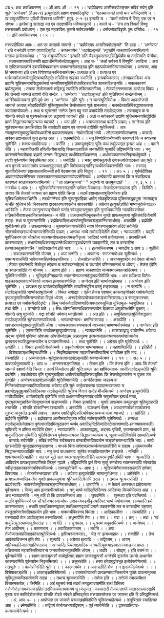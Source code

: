 ##५. अथ अबधिकरणम्
।। ओं आपः ओं ।। ११ ।।
'ब्रह्मैवेदमग्र आसीत्तदपोऽसृजत तदिदं सर्वम् इति श्रुतेः 'अग्नेरापः' (तैउ२-१)
इत्युक्तेऽपि ब्रह्मण एवाबादिसृष्टिः ।
''एतस्माजायते प्राणो मनः सर्वेन्द्रियाणि च ।
खं वायुर्ज्योतिरापः पृथिवी विश्वस्य धारिणी'' (मुत्. २-१-३) इत्यादि च ।
''कर्ता सर्वस्य वै विष्णुः एक एव न संशयः ।
इतरेषां तु सत्ताद्या यत एव तदाज्ञयेन्ति भविष्यत्युराणे ।।
वामने च -
''तत्र तत्र स्थितो विष्णुः तत्तच्छक्तीः प्रबोधयन् ।
एक एव महाशक्तिः कुरुते सर्वमञ्जसेति ।।
धर्माक्त्येदादिदृष्टेः पुनः प्रतिषेधः ।। ११ ।। इति अबधिकरणम् ।। ५ ।।

तत्त्वप्रदीपिका
आपः । अत एव परादापो जायन्ते । ' 'ब्रह्मैवेदमग्र आसत्तिदपोऽसृजते' 'ति ह्याह । ' 'अग्नेराप' ' इति
वचनेऽपि ब्रह्मण एवावादिसृष्टिः । उक्तन्यायेन ' 'तदपोऽसृजते' 'त्युक्तेपि नाकाशाल्किमपरित्यागो
मन्तव्य इत्येतदर्थमाह । ' 'खं वायुर्ज्योतिरापं ' इत्यादि सति चैहवमुपादानाद्यसिर्द्ध्यिह्मैव बा तदस्त्विति
चेन्मैवम् । तत्सत्ताशक्त्यादिकमपि ब्रह्माधीनमित्येतदेवाऽकूतम् । आह च- ' 'कर्ता सर्वस्य वै
विष्णुरि' 'त्यादिना । अत्र च सृष्टिकमप्रदर्शनं द्बारबिशेषप्रकाशन वाक्यान्तरोपसङ्ग्रह इति
महत्प्रयोजनमित्यगतार्थत्वम् । अन्यच्च, आह हि भगवानाप इति दस्य विशेषशङ्कानिरासार्थत्वम्-
प्रत्यक्षत इति । प्रत्यक्षत एव घर्मभयशोकाक्त्येददृष्टिबाष्पादिदृष्टेः तन्निमित्ता शङ्का स्यादिति ।
इत्यबधिकरणम् ।तत्त्वप्रकाशिका
अत्र ब्रह्मणि श्रुतिसमन्वयसिद्ध्यर्थमपां जन्मविषयश्रुतिविरोधपरिहारादस्ति शास्त्रादिसङ्गतिः ।
सकलकारणं ब्रह्मेत्युक्तम् । तत्रापां तेजोजातत्वे तद्विरुद्धं स्यादिति तन्निराकरणीयम् । तेजसोऽनन्तस्राप्ता
आपोऽत्र विषयः । कि तेजसो जायन्ते ब्रह्मणो वेति सन्देहः । 'अग्नेरापः ' 'तदपोऽसृजत' इति
श्रुतिविगानं सन्देहनीजम् । अग्नेरेवापोजायन्त इति पूर्वः पक्षः । 'अग्नेरापः ' इति श्रुतेः । न
चान्यश्रुतिविरोधः । विमता आपस्तेजसो जायन्ते अत्वात् स्वेदादिवदिति युस्तियुक्तत्वेन तेजोजातत्व
श्रुतेः प्राबल्यात् । बलबदेतखतिबिरुद्धायास्तस्या ज्यमामाण्योपपत्तेः । तथा च श्रुत्यन्तरं 'तत्तेज ऐक्षत
बहु स्यां प्रजायेयेति तदपोऽसृजत । तस्माद्यत्र क च शोचति स्वेदते बा पुरुषस्तेजस एव तद्ध्यापो
जायन्ते' इति । अतो न सर्वकारणे ब्रह्मणि श्रुतिसमन्वयसिद्धिरिति प्राप्ते सिद्धान्तयन्यमुपन्यस्य व्याचष्टे
। । आप इति । । अत्राप्यतस्तथा ह्याहेति ग्राह्यम् । नाग्नेराप इति श्रुतेरपामन्यत उत्पत्तिर्ग्राह्या कि त्वापोऽपि
ब्रह्मण एव जायन्ते व्रह्मैवेति श्रुतेरित्यर्थः । अत्र न्याद्याप्तस्तुवायुपृथिव्योषध्यादीनां ब्रह्मजातत्वज्ञाप-
नार्थमादिपदं भाष्ये । ल्गेऽप्यदमन्योपलक्षणम् । वाय्वादेः सर्वस्य ब्रह्मजातत्वं कुत इत्यत आह । ।
एतस्मादिति । ।
ननु विष्णोरिवान्येषामपि कारणत्वं किं न स्यात्तथा श्रुतेरिति । शक्त्यभावादित्याह । । कर्तेति । ।
उक्तयुक्तृपेता श्रुतिः कथं तर्ह्युपपद्यत इत्यत आह । । वामने चेति । । महाशक्तिरपि हरिर्लोलयैबाःयाद्यि
स्थित्वाऽबादिकं जनयतीति श्रुत्यादि तद्विषयमिति भावः । ननु कारणत्वेनेत्यत्रैवापां ब्रह्मणो जन्मनः
सिद्धत्वाद् व्यर्थमेवेदमधिकरणम् । अथोभयकारणत्वनिवृत्यर्थमुच्यते । तदपि पूर्वन्यायेन निवृत्तमित्यत
आह । । धर्मादिति । । भवतु बायोस्तुत्पत्तौ द्बारन्त्यतिपादकता तत् श्रुतेः । अत्र पुनस्वे कारणत्वमेव
प्रत्यक्षानुकूल्यात् इति विशेषाकाङ्गानिवृत्यर्थमेतधिकरणमिति भावः । तस्मात् श्रुत्यविरोधेनापां
ब्रह्मजातत्वसिर्ज्ज्वौ हरौ वेदसमन्वय इति सिद्धम् । । ११ । । अ० ५ । ।
गुर्वर्थदीपिका
अप्रामाण्योपपत्तेरित्यत्र स्वतत्रकारणतायामप्रामाण्योपपत्तेरित्यर्थः । अन्येषामपि कारणत्वं किं
न स्यादित्यत्र कारणत्वं स्वतत्रकारणत्वमित्यर्थः । '' ता अन्नमसृजना' ' '' अद्भ्यो वा
अन्नमुत्पद्यते' ' । । २, ३, ५ । ।भावबोधः
ऽ आपः ३- । श्रुतिक्रमेणैवाननारसङ्गतिं दर्शयन् विषयमाह- तेजसोऽनन्तरप्राप्ता इति ।
किमिति । अत्रापः किं तेजसो जायन्त उत ब्रह्मण एवेति चिन्ता । तदर्थं ब्रह्मजातत्वश्रुतिरग्नेराप
इति श्रुतिबाधितोतावाधितेति । तदर्थमग्नेराप इति श्रुत्यनुग्राहिका धर्मात् स्वेददृष्टिरूपा
युक्तिस्तद्ध्वभूता 'तस्माद्यत्र कचेति श्रुतिश्च किं निरवकाशा द्वारकारणत्वपरत्वेन सावकाशेति ।
अग्रेराप इत्युक्तेऽपीति भाष्यानुरोधेनाऽऽह- अग्रेरेवेति । तेजस एवानुत्पत्त्यङ्गीकारे घर्मात्
स्वेददृष्टचनुसार इति गुणाधिक्यमिति न्यायविवरणोक्तं तन्निवर्तनीयाशङ्कानिरासर्थकमाह- न
चेति । प्रत्यक्षव्याप्तिमूलकत्वेन युक्तेः प्रावल्यमुक्त्वा श्रुतिसंवादित्वेनापिं तदाह- तथा च
श्रुत्यनारमिति । ब्रह्मैवेत्यादिभाध्यस्योत्सूत्रितत्वशङ्कानिरासार्थमाह- अत्रापीति । ब्रह्मैवेति
श्रुनेरित्यर्थ इति । उपलक्षणमेतत् । मुख्यार्थत्यागापत्तेरिति न्याय विवरणानुसारेण तदिदं सर्वमिति
श्रौतसर्वशच्छरव्यार्थत्यागापत्तेरित्यपि ग्राह्यम् । अन्यथा भाष्ये तन्नोदाहियेतेति ज्ञेयम् ।
न्यायप्राप्तेति । यद्यपि पूर्वाधिकरण एव सौत्रतेजः पदस्यान्योपलक्षकत्वमङ्गीकृत्य 'आदिपदं भाष्ये
प्रयोक्तव्यम् । प्रथमातिक्रमे कारणभावात् । तथाप्येतदधिकरणद्वयान्तेऽधिकरणद्वयार्थप्रमाणे
उदाहरणीये, तत्र च वाम्बादीनां ग्रहणात्तस्तुसारेणात्रैव ' आदिपदप्रयोग इति भावः । । ५ । ।
इत्यबधिकरणम् ।
भावदीपः
ऽ आपः ऽ । श्रुतीति । । सकलकारणत्वेनेति योज्यम् । । अपां जन्मेति । । अपामन्य-
स्माजन्मबोधक श्रुतीत्यर्थः । एवमन्यत्राअमिति भावेनाव्यवहितर्थसङ्गतिमाह । ।
तेजसोऽनन्तरेति । । अत्राप्यपूशब्देन क्ष्मं देवता चोच्यते । तेजस इत्यनेनापि तेजोभूतं तद्देवता च
तयोरब्जन्महेएत्वं च यथायोगं परिणममानत्वं च ध्येयम् । तेजस एवेति वा स्वतन्त्रादिति वा
योज्यम् । । ब्रह्मण इति । । ब्रह्मणः सकाशादेव नान्यस्मात्स्वतन्त्रादित्यर्थः । । श्रुतिविगानमिति । ।
श्रुतिद्वयेऽग्निब्रह्मणोः स्वातन्येणाज्जन्महेतुत्वप्रतीतेरिति भावः । अत्र ज्ञपिक्षया विशेष-
शङ्कासद्भावादग्नेरेवापो जायन्त इत्यवधारणोस्तिः । अग्नेराप इति भाष्योक्तहेएमाह । । अग्नेराप
इति श्रुतेरिति । । प्रत्यक्षत एव घर्माक्त्येदादिदृष्टेरिति भाष्यस्तियुस्ति वस्तुं शङ्कामाह । । न चान्येति
। । तदपोऽसृजतेति भाष्योस्तश्रुतीत्यर्थः । विमतः सर्गाद्याः । एतेन तेजस एवापाम् उत्पत्त्वङ्गीकारे
धर्माक्त्येदादि दृष्टचतुसारित्वमित्यन्यत्रोका विवृतं ध्येयम् । अस्वहेतोरप्रयोजकताशङ्कानिरासाय८) प्र स्मसूत्रभास्थम्
प्रत्यक्षत एव घर्माक्त्येदादिदृष्टेः । किमु घर्मास्त्वेदादिश्रवणादित्यवधारणसूचिता युस्तिमूल-
प्लश्रुतिमाह । । तथा चेति । । छान्दोग्ये षष्ठे । । तेजः पदेनाभिमान्यधिकरणन्यायेन देवताया
अमुकोरक्षतेति युक्तम् । शोचति अश्रु युञ्जति । यद्वा शोचति धर्मवान् भवतीत्यर्थः । । अत इति । ।
सयुस्तिप्रवलश्रुतिविरुद्धतया तदपोऽसृजतेति श्रुतेरप्रामाण्यादित्यर्थः । भाष्यस्योन्यत्व-
भ्रमनिरासायाह । । अत्रापीति । । अवधारणार्थतुशब्दानुवृत्तिरपि ध्येया । भाष्यस्थावधारणव्यावर्त्य
व्यञ्जयन् भाष्पण्मयोरर्थमाह । । नाग्नेराप इति श्रुतेरिति । । एतस्मादिति भाष्योक्तश्रुत्युपयोगायाह
। । न्यायप्राप्तेति । । आकाशाद्वायुः वायोरग्निः अग्रेरापः अद्भ्यः पृथिवी पृथिव्या ओषधयः
ओषधीभ्योऽन्नम् अन्नात्पुरुषः इत्यन्यजातत्वश्रवणरूपर्थपक्षन्यायेन द्वारपरत्वरूपसिद्धान्तन्यायेन
च प्राप्तानामित्यर्थः । । तथा श्रुतेरिति । । अग्रेराप इति श्रुतेरित्यर्थः । । उक्तेति । । विमता
इत्यादिनोस्तेत्यर्थः । प्रकृतोपयोगाय भाष्यभावमाह । । महाशक्तिरिति । । इतिर्हेतौ । ।
विशेषाकाङ्क्षानिवृत्यर्थमिति । । निवृत्तिप्रकारश्च महाशस्तिरपीत्यादिना प्रागेवोक्त इति भावः । ।
तस्मादिति । । अन्यजातत्व- श्रुतेर्द्वारपरत्वात्तदपोऽसृजतेति श्रवणाच्चेत्यर्थः । । ११ । । अ० ५ । ।
वाक्यार्थमुक्ताबली
३- आपः ७ । अनन्तरसङ्गतिमाह । । तेजस इति । किं तेजस इति । आपः किं तेजसो
जायन्ते ब्रह्मणो वेति चिन्ता । तदर्थं किमग्रेराप इति श्रुतिः प्रबला उत ब्रह्मैवेदमग्रअ-
आसीत्तदपोऽसृजतेति श्रुतिः प्रबलेति । तदर्थमप्रेराप इति श्रुत्यनुग्राहिका
धर्मात्स्वेदादिदृष्टिरूपयुक्तिः किं तेजसोद्वारमात्रेण न युक्ता उत युक्तेति । अग्नेरापस्तदपोऽसजतेति
श्रुतिविगानमिति । अग्नेर्देवतायाः जडस्य वा निमित्तत्वोपादानत्वप्रतिपादिकाया अग्रेराप इति
श्रुतेः कर्तृत्वशक्त्या उपादानत्वशक्त्या च ब्रह्यणोऽपूसृष्ट्रत्वप्रतिपादिकायाः तदपोसृजतेति श्रुतेश्च
विगानं सन्देह बीजमित्यर्थः । अग्नेराप इत्युक्तेपीति भाष्येऽपिपदेन, धर्माक्त्येदादि दृष्टेरिति भाष्ये
वक्ष्यमाणलिङ्गस्पद्भावेति समुच्चीयत इत्यर्थं मत्वा, दृष्टयुक्त्यनुसारित्वमित्युक्तन्यायं सङ्गमयति ।
विमता इत्यादिना । युक्तेः प्रावल्याय तन्मूलभूतां श्रुतिमुदाहरति तथाचेति । शोचति
शोकाग्निनाऽश्चञ्चति । अत्रापीति । उपलक्षणं चैतम् । अवधारणार्थकोऽप्यर्थकश्च तुशब्द अनुवर्तत
इत्यपि ग्राह्यम् । ब्रह्मण एवादिसृष्टिरपीत्यपिशब्दसम्बन्धं मत्वा व्याचष्टे । । नाग्रेरिति । द्रह्यैवेति
श्रुतेरिति । । ब्रह्मैवदमग्र आसीत्तदपोसृजत तदिदं सर्वमसृजतेति श्रुतेरित्यर्थः । अन्यथा
तदपोसृजतेत्येतावता पूर्णत्वात्तदिदमित्युदाहरणं व्यर्थम् अवादिसृष्टिरित्यादिपदोपात्तवाष्वादि-(वाक्याक्त्वाबली)
सृष्टिरपि न प्रमिता स्यादिति ज्ञेयम् । न्यायप्राप्तेति । आकाशाद्वायुः, अद्भयः पृथिवी,
एतस्माजायते प्राणः, खं वायुर्जोतिरापः पृथिवीति श्रुतिविरोधस्य पूर्वपक्षन्यायस्यः
सिद्धान्तन्यायस्य च, भूतवाच्चादिविषपेपि साम्यादित्यर्थः । वाम्बादेः सर्वस्येति । तदिदं
सर्वमित्र सर्वशब्दस्य वाम्बादीतरविषयत्वेन सङ्कोचसम्भवादिति भावः । भाष्ये एतस्मादिति
श्रुत्युदाहरणमुपलक्षणम् । बाधकं विना सर्वशच्छरव्यार्थत्यागप्राप्तेरिति च ग्राह्यम् । मुख्यत्वस्यैव
सिद्धान्तन्यायत्वादिति भावः । ननु कथं बाधकाभावः श्रुतेरेव सत्वादित्याशयेन शङ्कते ।
नन्विति । शक्त्यभावादित्याहेति । अत एव सूते सतः स्वतन्त्रात्पूर्णशत्तोरिति सत्पदमनुवर्तितमिति
भावः । श्रुत्यादीति । आदिपदेन प्रत्यक्षदृष्टव्याप्तिकं लिङ्गं गृह्यते । तद्विषयमिति द्वारं विना सृष्टुं
समर्थस्य स्वतन्त्रस्यापि स्वेच्छयैव स्वीकृतद्बारकारणत्वविषयमित्यर्थः ।
तत्त्वसुबोधिनी
५- आपः ३ । । श्रुतिक्रमेणैवाननारसङ्गतिं दर्शयन् विषयमाह । । तेजसोरन्तरप्राप्ता इति । ।
अग्रेराप इत्युक्तेपीति भाष्यानुरोधेनाह । । अग्रेरेवेति । । प्रत्यक्षस्त्वव्याप्तिकत्वेन युक्तेः
प्रावल्यमुक्त्वा श्रुतिसंवादित्वेनापि तदाह । । तथाच श्रुत्यन्तरमिति । ब्रह्मवेत्यादि-
भाष्पस्योत्सूत्रितत्वशङ्गानिरासार्थमात् । । अत्रापीति । । न केवलं अतस्तथा ह्यहेयत्वस्य
पूर्वत्रान्वयः । किन्तु आप इत्यत्रापीत्यपेरर्थः । ननु भाष्ये वादिसृष्टिरित्यत्र आदिशब्दः
किमर्थमित्यत आह । । अत्र न्यायप्राप्तेति । ननु तर्हि ज्ञे किं ज्ञापकमित्यत आह । । छूपदमिति
। । छूस्थाप इति पदमित्यर्थः । । यद्यपि पूर्वाधिकरणे एव सौत्रतेजःपदस्यान्योप-
लक्षकत्वमङ्गीकृत्यादिपदं भाष्ये प्रयोक्तव्यम् । प्रथमातिक्रमे कारणाभावात् । तथापि
एतदधिकरणद्वयात् तदधिकरणद्वयार्थे प्रमाणे उदाहरणीये तत्र च वाम्बादीनां ग्रहणात्
तस्तुसारेणात्रैवादिपदप्रयोग इति भावः ।
वाक्यार्थविवरणम्
विमताः । । आदिकालीनाः । । तस्मादिति । । यस्मादादौ तेज आपोऽसृजत तस्मादित्यर्थः ।
अधुनापीति शेषः । । यत्र । । यदा । । तत् । । तदा । 'खं वायुरित्युत्तरभाष्यानुरोधादाह । । अत्रेति । ।
सूत्रपदम् । । सूत्रस्थं अपूपदमित्यर्थः । । अन्येषाम् । । तेज आदीनाम् । । कारणत्वम् । ।
अवादिकारणत्वम् । । तथेति । । अपां तेजोजातत्वप्रतिपादकोस्तश्रुतेरित्यर्थः । इतीत्यस्यानन्तरं८,
' चेत् न' इत्यध्याहारः । । शक्तीति । । तेज आदेरवादिजनन इति शेषः । । श्रुत्यादि । । अग्रेराप
इत्यादि । । तद्विषयम् । । अपाम् अग्रिस्थहरिजातत्वप्रतिपादकम् । अग्न्याद्यि स्थित्वाऽवादिक
जनयतीत्युक्त्याऽस्वातन्त्यशङ्का प्राप्ता । तन्निरासाय महाशस्तिरित्यारभ्य जनयतीत्यनसूकामिति
ध्येयम् । । तदपि । । चोद्यम् । इति वचनं वा । । पूर्वन्यायेनेति । । ब्रह्मण एवास्युत्पत्तौ वायोर्द्वारवत्
ब्रह्मण एवावाद्युत्पत्तौ अग्नेरपि द्वारत्वेन उभयोः प्राधान्येन कारणत्वमिति पूर्वन्यापेन
निवृत्तमित्यर्थः । । । तक्रूरत्वेति । । तस्य हरेवायुर्द्वारभूत इत्येवंरूपेणेत्यर्थः । । ततश्रुतेः । ।
वायोरग्निरिति श्रुतेः । । । कारणत्वमेव । । अपः प्रतीति शेषः । न द्वारत्वमित्येवार्थः । । ।
विशेषाकाङ्क्षेति । । आकाङ्क्षाविशेषेत्यर्थः । ।
वाक्यार्थमञ्जरी
प्रत्यक्षण्यव्याप्तिकत्वेन युक्तेः प्रावल्यमुक्त्वा श्रुतिमूलव्याप्तिकत्वेनापि तदाह । । तथाच
श्रुत्यन्तरमिति । । तत्तेज इति । । तत्तेजो रमाख्यमैक्षत विचारमकरोत् । किमिति । । अहं बहुरूपं
स्यां तदर्थं जगदुत्पादयामीति इत्थं विचित्य तत्तेजोपोऽग्नामकप्राणसहितं तदभिमन्यमानमवाख्यं
भू।मसृजत्। यस्मादादौ तेजस एवापो जातास्तस्मादद्यापि पुरुषः यत्र क्वचिद्देशेकालेवा शोचति
रोदते स्वेदते प्रस्विद्यतेवा तत्तत्रापस्तेजस एव जायन्त इति हि प्रसिद्धमित्यर्थः । । अं, आपः ५- । ।
आपोप्यत एव जायन्ते यस्माद्ब्रह्मैवेदमिति श्रुतिस्तथाहेत्यर्थः । तसूत्रितत्वं स्यादित्यत आह । ।
क्ष्मेणदमिति । । तद्विषयं तेजोगतभगवद्विषयम् । पूर्वं न्यायेनैवेति । । द्वारत्वप्रतिपाद-
कत्वन्यायेनेत्यर्थः । ।
 